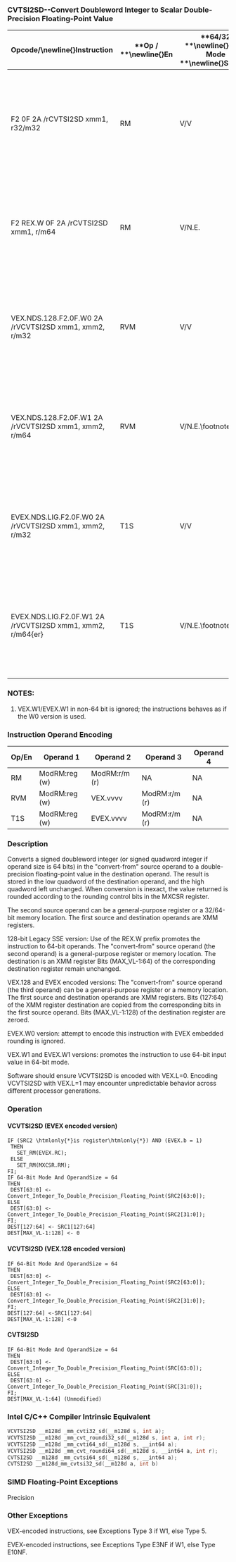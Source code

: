 ### CVTSI2SD--Convert Doubleword Integer to Scalar Double-Precision Floating-Point Value


|**Opcode/**\newline{}**Instruction**|**Op / **\newline{}**En**|**64/32 **\newline{}**bit Mode **\newline{}**Support**|**CPUID **\newline{}**Feature **\newline{}**Flag**|**Description**|
|------------------------------------|-------------------------|------------------------------------------------------|--------------------------------------------------|---------------|
|F2 0F 2A /rCVTSI2SD xmm1, r32/m32|RM|V/V|SSE2|Convert one signed doubleword integer from r32/m32 to one double-precision floating-point value in xmm1.|
|F2 REX.W 0F 2A /rCVTSI2SD xmm1, r/m64|RM|V/N.E.|SSE2|Convert one signed quadword integer from r/m64 to one double-precision floating-point value in xmm1.|
|VEX.NDS.128.F2.0F.W0 2A /rVCVTSI2SD xmm1, xmm2, r/m32|RVM|V/V|AVX|Convert one signed doubleword integer from r/m32 to one double-precision floating-point value in xmm1.|
|VEX.NDS.128.F2.0F.W1 2A /rVCVTSI2SD xmm1, xmm2, r/m64|RVM|V/N.E.\footnote{1}|AVX|Convert one signed quadword integer from r/m64 to one double-precision floating-point value in xmm1.|
|EVEX.NDS.LIG.F2.0F.W0 2A /rVCVTSI2SD xmm1, xmm2, r/m32|T1S|V/V|AVX512F|Convert one signed doubleword integer from r/m32 to one double-precision floating-point value in xmm1.|
|EVEX.NDS.LIG.F2.0F.W1 2A /rVCVTSI2SD xmm1, xmm2, r/m64{er}|T1S|V/N.E.\footnote{1}|AVX512F|Convert one signed quadword integer from r/m64 to one double-precision floating-point value in xmm1.|
||||||
### NOTES:


1. VEX.W1/EVEX.W1 in non-64 bit is ignored; the instructions behaves as if the W0 version is used.

### Instruction Operand Encoding


|Op/En|Operand 1|Operand 2|Operand 3|Operand 4|
|-----|---------|---------|---------|---------|
|RM|ModRM:reg (w)|ModRM:r/m (r)|NA|NA|
|RVM|ModRM:reg (w)|VEX.vvvv|ModRM:r/m (r)|NA|
|T1S|ModRM:reg (w)|EVEX.vvvv|ModRM:r/m (r)|NA|
### Description


Converts a signed doubleword integer (or signed quadword integer if operand size is 64 bits) in the "convert-from" source operand to a double-precision floating-point value in the destination operand. The result is stored in the low quadword of the destination operand, and the high quadword left unchanged. When conversion is inexact, the value returned is rounded according to the rounding control bits in the MXCSR register.

The second source operand can be a general-purpose register or a 32/64-bit memory location. The first source and destination operands are XMM registers. 

128-bit Legacy SSE version: Use of the REX.W prefix promotes the instruction to 64-bit operands. The "convert-from" source operand (the second operand) is a general-purpose register or memory location. The destination is an XMM register Bits (MAX_VL-1:64) of the corresponding destination register remain unchanged.

VEX.128 and EVEX encoded versions: The "convert-from" source operand (the third operand) can be a general-purpose register or a memory location. The first source and destination operands are XMM registers. Bits (127:64) of the XMM register destination are copied from the corresponding bits in the first source operand. Bits (MAX_VL-1:128) of the destination register are zeroed.

EVEX.W0 version: attempt to encode this instruction with EVEX embedded rounding is ignored.

VEX.W1 and EVEX.W1 versions: promotes the instruction to use 64-bit input value in 64-bit mode.

Software should ensure VCVTSI2SD is encoded with VEX.L=0. Encoding VCVTSI2SD with VEX.L=1 may encounter unpredictable behavior across different processor generations.


### Operation
#### VCVTSI2SD (EVEX encoded version)
```info-verb
IF (SRC2 \htmlonly{*}is register\htmlonly{*}) AND (EVEX.b = 1) 
 THEN
   SET_RM(EVEX.RC);
 ELSE 
   SET_RM(MXCSR.RM);
FI;
IF 64-Bit Mode And OperandSize = 64
THEN
 DEST[63:0]  <- Convert_Integer_To_Double_Precision_Floating_Point(SRC2[63:0]);
ELSE
 DEST[63:0] <-  Convert_Integer_To_Double_Precision_Floating_Point(SRC2[31:0]);
FI;
DEST[127:64] <-  SRC1[127:64]
DEST[MAX_VL-1:128] <-  0
```
#### VCVTSI2SD (VEX.128 encoded version)
```info-verb
IF 64-Bit Mode And OperandSize = 64
THEN
 DEST[63:0] <- Convert_Integer_To_Double_Precision_Floating_Point(SRC2[63:0]);
ELSE
 DEST[63:0] <- Convert_Integer_To_Double_Precision_Floating_Point(SRC2[31:0]);
FI;
DEST[127:64] <- SRC1[127:64]
DEST[MAX_VL-1:128]  <-0
```
#### CVTSI2SD 
```info-verb
IF 64-Bit Mode And OperandSize = 64
THEN
 DEST[63:0]  <-Convert_Integer_To_Double_Precision_Floating_Point(SRC[63:0]);
ELSE
 DEST[63:0]  <-Convert_Integer_To_Double_Precision_Floating_Point(SRC[31:0]);
FI;
DEST[MAX_VL-1:64] (Unmodified)
```

### Intel C/C++ Compiler Intrinsic Equivalent

```cpp
VCVTSI2SD __m128d _mm_cvti32_sd(__m128d s, int a);
VCVTSI2SD __m128d _mm_cvt_roundi32_sd(__m128d s, int a, int r);
VCVTSI2SD __m128d _mm_cvti64_sd(__m128d s, __int64 a);
VCVTSI2SD __m128d _mm_cvt_roundi64_sd(__m128d s, __int64 a, int r);
CVTSI2SD __m128d _mm_cvtsi64_sd(__m128d s, __int64 a);
CVTSI2SD __m128d_mm_cvtsi32_sd(__m128d a, int b)
```
### SIMD Floating-Point Exceptions


Precision

### Other Exceptions


VEX-encoded instructions, see Exceptions Type 3 if W1, else Type 5.

EVEX-encoded instructions, see Exceptions Type E3NF if W1, else Type E10NF.

